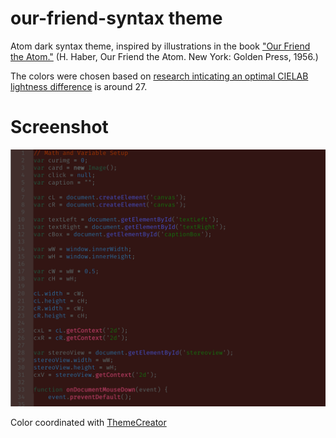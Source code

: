 # our-friend-syntax theme

Atom dark syntax theme, inspired by illustrations in the book ["Our Friend the Atom."](https://www.brainpickings.org/2013/02/18/our-friend-the-atom-disney/) (H. Haber, Our Friend the Atom. New York: Golden Press, 1956.)

The colors were chosen based on [research inticating an optimal CIELAB lightness difference](http://cs.brown.edu/people/zuffi/Site/Welcome_files/2007_Zuffi_ICIAP.pdf) is around 27. 

# Screenshot
![Screenshot](https://raw.githubusercontent.com/atomicguy/our-friend-syntax/master/images/js.png)

Color coordinated with [ThemeCreator](https://github.com/mswift42/themecreator)
